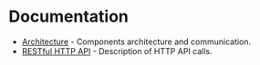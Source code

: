 Documentation
==================

  * [Architecture](Architecture.md) - Components architecture and communication.
  * [RESTful HTTP API](API.md) - Description of HTTP API calls.




